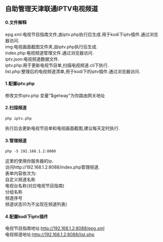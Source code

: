## 自助管理天津联通IPTV电视频道  

#### 0.文件解释  
epg.xml:电视节目指南文件,由iptv.php执行后生成.用于kodi下iptv插件.通过浏览器访问.  
img:电视画面截图文件夹,由iptv.php执行后生成.  
index.php:电视频道管理文件.通过浏览器访问.  
iptv.json:电视频道数据文件.  
iptv.php:用于更新电视节目单,扫描电视频道.cli下执行.  
list.php:整理后的电视频道清单,用于kodi下的iptv插件.通过浏览器访问.  

#### 1.配置iptv.php  
修改文件iptv.php 变量"$getway"为你路由网关地址  

#### 2.扫描频道  
```
php iptv.php
```
执行后会更新电视节目单和电视画面截图,建议每天定时执行.  

#### 3.管理频道  
```
php -S 192.168.1.2:8088
```
这里的使用你服务器的ip.  
访问http://192.168.1.2:8088/index.php管理频道.  
表单内容依次为:  
自定义频道名称  
电视台名称(对应电视节目指南)  
分组名称  
频道序号  
频道状态(0为不出现在频道列表)  

#### 4.配置kodi下iptv插件  
电视节目指南地址:http://192.168.1.2:8088/epg.xml  
电视频道地址:http://192.168.1.2:8088/list.php  
